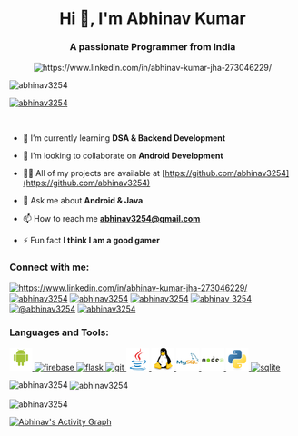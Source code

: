 <h1 align="center">Hi 👋, I'm Abhinav Kumar</h1>
<h3 align="center">A passionate Programmer from India</h3>

<p align="center">
<img align="center" src="https://encrypted-tbn0.gstatic.com/images?q=tbn:ANd9GcQtIbLThUw6zq6uEPFpHlw1rbCOrrXCx2YApw&usqp=CAU" alt="https://www.linkedin.com/in/abhinav-kumar-jha-273046229/" height="200" width="400" />

<p align="left"> <img src="https://komarev.com/ghpvc/?username=abhinav3254&label=Profile%20views&color=0e75b6&style=flat" alt="abhinav3254" /> </p>

<p align="left"> <a href="https://github.com/ryo-ma/github-profile-trophy"><img src="https://github-profile-trophy.vercel.app/?username=abhinav3254" alt="abhinav3254" /></a> </p>

<p align="left"> <a href="https://twitter.com/" target="blank"><img src="https://img.shields.io/twitter/follow/?logo=twitter&style=for-the-badge" alt="" /></a> </p>

- 🌱 I’m currently learning **DSA & Backend Development**

- 👯 I’m looking to collaborate on **Android Development**

- 👨‍💻 All of my projects are available at [https://github.com/abhinav3254](https://github.com/abhinav3254)

- 💬 Ask me about **Android & Java**

- 📫 How to reach me **abhinav3254@gmail.com**

- ⚡ Fun fact **I think I am a good gamer**

<h3 align="left">Connect with me:</h3>

<p align="left">
<a href="https://linkedin.com/in/https://www.linkedin.com/in/abhinav-kumar-jha-273046229/" target="blank"><img align="center" src="https://raw.githubusercontent.com/rahuldkjain/github-profile-readme-generator/master/src/images/icons/Social/linked-in-alt.svg" alt="https://www.linkedin.com/in/abhinav-kumar-jha-273046229/" height="30" width="40" /></a>
<a href="https://www.codechef.com/users/abhinav3254" target="blank"><img align="center" src="https://cdn.jsdelivr.net/npm/simple-icons@3.1.0/icons/codechef.svg" alt="abhinav3254" height="30" width="40" /></a>
<a href="https://www.hackerrank.com/abhinav3254" target="blank"><img align="center" src="https://raw.githubusercontent.com/rahuldkjain/github-profile-readme-generator/master/src/images/icons/Social/hackerrank.svg" alt="abhinav3254" height="30" width="40" /></a>
<a href="https://codeforces.com/profile/abhinav3254" target="blank"><img align="center" src="https://raw.githubusercontent.com/rahuldkjain/github-profile-readme-generator/master/src/images/icons/Social/codeforces.svg" alt="abhinav3254" height="30" width="40" /></a>
<a href="https://www.leetcode.com/abhinav_3254" target="blank"><img align="center" src="https://raw.githubusercontent.com/rahuldkjain/github-profile-readme-generator/master/src/images/icons/Social/leet-code.svg" alt="abhinav_3254" height="30" width="40" /></a>
<a href="https://www.hackerearth.com/@abhinav3254" target="blank"><img align="center" src="https://raw.githubusercontent.com/rahuldkjain/github-profile-readme-generator/master/src/images/icons/Social/hackerearth.svg" alt="@abhinav3254" height="30" width="40" /></a>
<a href="https://auth.geeksforgeeks.org/user/abhinav3254" target="blank"><img align="center" src="https://raw.githubusercontent.com/rahuldkjain/github-profile-readme-generator/master/src/images/icons/Social/geeks-for-geeks.svg" alt="abhinav3254" height="30" width="40" /></a>
</p>

<h3 align="left">Languages and Tools:</h3>
<p align="left"> <a href="https://developer.android.com" target="_blank" rel="noreferrer"> <img src="https://raw.githubusercontent.com/devicons/devicon/master/icons/android/android-original-wordmark.svg" alt="android" width="40" height="40"/> </a> <a href="https://firebase.google.com/" target="_blank" rel="noreferrer"> <img src="https://www.vectorlogo.zone/logos/firebase/firebase-icon.svg" alt="firebase" width="40" height="40"/> </a> <a href="https://flask.palletsprojects.com/" target="_blank" rel="noreferrer"> <img src="https://www.vectorlogo.zone/logos/pocoo_flask/pocoo_flask-icon.svg" alt="flask" width="40" height="40"/> </a> <a href="https://git-scm.com/" target="_blank" rel="noreferrer"> <img src="https://www.vectorlogo.zone/logos/git-scm/git-scm-icon.svg" alt="git" width="40" height="40"/> </a> <a href="https://www.java.com" target="_blank" rel="noreferrer"> <img src="https://raw.githubusercontent.com/devicons/devicon/master/icons/java/java-original.svg" alt="java" width="40" height="40"/> </a> <a href="https://www.linux.org/" target="_blank" rel="noreferrer"> <img src="https://raw.githubusercontent.com/devicons/devicon/master/icons/linux/linux-original.svg" alt="linux" width="40" height="40"/> </a> <a href="https://www.mysql.com/" target="_blank" rel="noreferrer"> <img src="https://raw.githubusercontent.com/devicons/devicon/master/icons/mysql/mysql-original-wordmark.svg" alt="mysql" width="40" height="40"/> </a> <a href="https://nodejs.org" target="_blank" rel="noreferrer"> <img src="https://raw.githubusercontent.com/devicons/devicon/master/icons/nodejs/nodejs-original-wordmark.svg" alt="nodejs" width="40" height="40"/> </a> <a href="https://www.python.org" target="_blank" rel="noreferrer"> <img src="https://raw.githubusercontent.com/devicons/devicon/master/icons/python/python-original.svg" alt="python" width="40" height="40"/> </a> <a href="https://www.sqlite.org/" target="_blank" rel="noreferrer"> <img src="https://www.vectorlogo.zone/logos/sqlite/sqlite-icon.svg" alt="sqlite" width="40" height="40"/> </a> </p>

<p><img align="left" src="https://github-readme-stats.vercel.app/api/top-langs?username=abhinav3254&show_icons=true&locale=en&layout=compact" alt="abhinav3254" /></p>

<p>&nbsp;<img align="center" src="https://github-readme-stats.vercel.app/api?username=abhinav3254&show_icons=true&locale=en" alt="abhinav3254" /></p>

<p><img align="center" src="https://github-readme-streak-stats.herokuapp.com/?user=abhinav3254&" alt="abhinav3254" /></p>

<a href="https://activity-graph.herokuapp.com/graph?username=abhinav3254"><img alt="Abhinav's Activity Graph" src="https://activity-graph.herokuapp.com/graph?username=abhinav3254&bg_color=231955&color=5BCDEC&line=EF5B0C&point=FFFFFF&hide_border=true" /></a>

